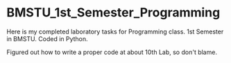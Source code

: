 # BMSTU_1st_Semester_Programming
Here is my completed laboratory tasks for Programming class.
1st Semester in BMSTU.
Coded in Python.

Figured out how to write a proper code at about 10th Lab, so don't blame. 
